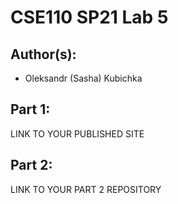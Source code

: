# CSE110 SP21 Lab 5

## Author(s):
- Oleksandr (Sasha) Kubichka

## Part 1:

LINK TO YOUR PUBLISHED SITE

## Part 2:

LINK TO YOUR PART 2 REPOSITORY